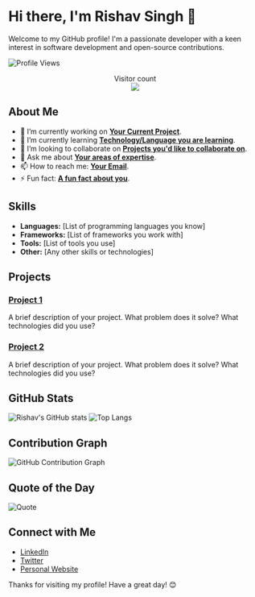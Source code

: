# Hi there, I'm Rishav Singh 👋

Welcome to my GitHub profile! I'm a passionate developer with a keen interest in software development and open-source contributions.

![Profile Views](https://komarev.com/ghpvc/?username=Rishavsingh-jbn&style=for-the-badge&color=brightgreen)

<p align="center"> 
  Visitor count<br>
  <img src="https://profile-counter.glitch.me/sagar-viradiya/count.svg" />
</p>

## About Me

- 🔭 I’m currently working on **[Your Current Project](#)**.
- 🌱 I’m currently learning **[Technology/Language you are learning](#)**.
- 👯 I’m looking to collaborate on **[Projects you'd like to collaborate on](#)**.
- 💬 Ask me about **[Your areas of expertise](#)**.
- 📫 How to reach me: **[Your Email](mailto:your-email@example.com)**.
- ⚡ Fun fact: **[A fun fact about you](#)**.

## Skills

- **Languages:** [List of programming languages you know]
- **Frameworks:** [List of frameworks you work with]
- **Tools:** [List of tools you use]
- **Other:** [Any other skills or technologies]

## Projects

### [Project 1](#)
A brief description of your project. What problem does it solve? What technologies did you use?

### [Project 2](#)
A brief description of your project. What problem does it solve? What technologies did you use?

## GitHub Stats

![Rishav's GitHub stats](https://github-readme-stats.vercel.app/api?username=Rishavsingh-jbn&show_icons=true&theme=radical)
![Top Langs](https://github-readme-stats.vercel.app/api/top-langs/?username=Rishavsingh-jbn&layout=compact&theme=radical)

## Contribution Graph

![GitHub Contribution Graph](https://activity-graph.herokuapp.com/graph?username=Rishavsingh-jbn&theme=github)

## Quote of the Day

![Quote](https://quotes-github-readme.vercel.app/api?type=horizontal&theme=radical)

## Connect with Me

- [LinkedIn](#)
- [Twitter](#)
- [Personal Website](#)

Thanks for visiting my profile! Have a great day! 😊
